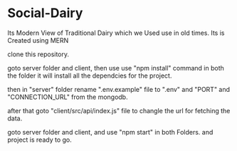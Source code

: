 # Social-Dairy
Its Modern View of Traditional Dairy which we Used use in old times. Its is Created using MERN

clone this repository.

goto server folder and client, 
then use use "npm install" command in both the folder it will install all the dependcies for the project.


then in "server" folder rename ".env.example" file to ".env" and "PORT" and "CONNECTION_URL" from the mongodb.


after that goto "client/src/api/index.js" file to changle the url for fetching the data.


goto server folder and client, 
and use "npm start" in both Folders.
and project is ready to go.
